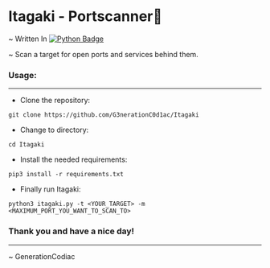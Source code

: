 # Itagaki - Portscanner:snake: 
~ Written In <a href="https://www.python.org/"><img src="https://img.shields.io/badge/python-3670A0?style=for-the-badge&logo=python&logoColor=ffdd54" alt="Python Badge"/></a><p>
~ Scan a target for open ports and services behind them.

### Usage:
---
- Clone the repository:
```
git clone https://github.com/G3nerationC0d1ac/Itagaki
```
- Change to directory:
```
cd Itagaki
```
- Install the needed requirements:
```
pip3 install -r requirements.txt
```
- Finally run Itagaki:
```
python3 itagaki.py -t <YOUR_TARGET> -m <MAXIMUM_PORT_YOU_WANT_TO_SCAN_TO>
```

### Thank you and have a nice day!
---
~ GenerationCodiac

